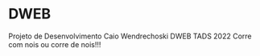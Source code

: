 # DWEB
 Projeto de Desenvolvimento
 Caio Wendrechoski
 DWEB TADS 2022
 Corre com nois ou corre de nois!!!
